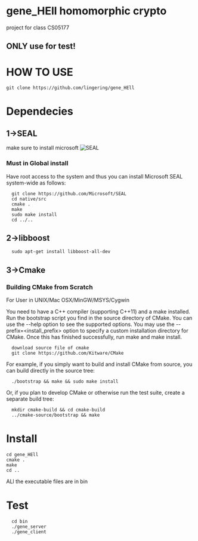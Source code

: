 # gene_HEll homomorphic crypto
project for class CS05177
## ONLY use for test!
# HOW TO USE
```
git clone https://github.com/lingering/gene_HEll
```
# Dependecies
## 1->SEAL
make sure to install microsoft ![SEAL](https://github.com/Microsoft/SEAL)<br>
### Must in Global install
Have root access to the system and thus you can install Microsoft SEAL system-wide as follows:
```
  git clone https://github.com/Microsoft/SEAL
  cd native/src
  cmake .
  make
  sudo make install
  cd ../..
```
##   2->libboost
```
  sudo apt-get install libboost-all-dev
```
##  3->Cmake
### Building CMake from Scratch
 For User in UNIX/Mac OSX/MinGW/MSYS/Cygwin

You need to have a C++ compiler (supporting C++11) and a make installed. Run the bootstrap script you find in the source directory of CMake. You can use the --help option to see the supported options. You may use the --prefix=<install_prefix> option to specify a custom installation directory for CMake. Once this has finished successfully, run make and make install.
```
  download source file of cmake
  git clone https://github.com/Kitware/CMake
```
For example, if you simply want to build and install CMake from source, you can build directly in the source tree:
```
  ./bootstrap && make && sudo make install
```
Or, if you plan to develop CMake or otherwise run the test suite, create a separate build tree:
```
  mkdir cmake-build && cd cmake-build
  ../cmake-source/bootstrap && make
```
# Install
```
cd gene_HEll
cmake .
make
cd ..
```
ALl the executable files are in bin
# Test
```
  cd bin
  ./gene_server
  ./gene_client
```
